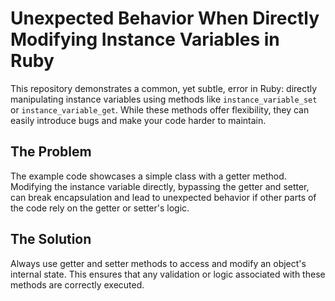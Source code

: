 # Unexpected Behavior When Directly Modifying Instance Variables in Ruby

This repository demonstrates a common, yet subtle, error in Ruby: directly manipulating instance variables using methods like `instance_variable_set` or `instance_variable_get`. While these methods offer flexibility, they can easily introduce bugs and make your code harder to maintain.

## The Problem

The example code showcases a simple class with a getter method.  Modifying the instance variable directly, bypassing the getter and setter, can break encapsulation and lead to unexpected behavior if other parts of the code rely on the getter or setter's logic.

## The Solution

Always use getter and setter methods to access and modify an object's internal state. This ensures that any validation or logic associated with these methods are correctly executed.